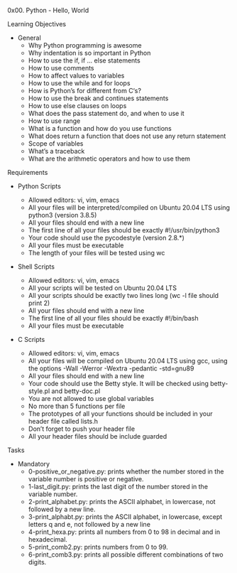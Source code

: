 0x00. Python - Hello, World

Learning Objectives
- General
	- Why Python programming is awesome
	- Why indentation is so important in Python
	- How to use the if, if ... else statements
	- How to use comments
	- How to affect values to variables
	- How to use the while and for loops
	- How is Python’s for different from C‘s?
	- How to use the break and continues statements
	- How to use else clauses on loops
	- What does the pass statement do, and when to use it
	- How to use range
	- What is a function and how do you use functions
	- What does return a function that does not use any return statement
	- Scope of variables
	- What’s a traceback
	- What are the arithmetic operators and how to use them

Requirements
- Python Scripts
	- Allowed editors: vi, vim, emacs
	- All your files will be interpreted/compiled on Ubuntu 20.04 LTS using python3 (version 3.8.5)
	- All your files should end with a new line
	- The first line of all your files should be exactly #!/usr/bin/python3
	- Your code should use the pycodestyle (version 2.8.*)
	- All your files must be executable
	- The length of your files will be tested using wc

- Shell Scripts
	- Allowed editors: vi, vim, emacs
	- All your scripts will be tested on Ubuntu 20.04 LTS
	- All your scripts should be exactly two lines long (wc -l file should print 2)
	- All your files should end with a new line
	- The first line of all your files should be exactly #!/bin/bash
	- All your files must be executable

- C Scripts
	- Allowed editors: vi, vim, emacs
	- All your files will be compiled on Ubuntu 20.04 LTS using gcc, using the options -Wall -Werror -Wextra -pedantic -std=gnu89
	- All your files should end with a new line
	- Your code should use the Betty style. It will be checked using betty-style.pl and betty-doc.pl
	- You are not allowed to use global variables
	- No more than 5 functions per file
	- The prototypes of all your functions should be included in your header file called lists.h
	- Don’t forget to push your header file
	- All your header files should be include guarded

Tasks
- Mandatory
	- 0-positive_or_negative.py: prints whether the number stored in the variable number is positive or negative. 
	- 1-last_digit.py: prints the last digit of the number stored in the variable number.
	- 2-print_alphabet.py: prints the ASCII alphabet, in lowercase, not followed by a new line.
	- 3-print_alphabt.py: prints the ASCII alphabet, in lowercase, except letters q and e, not followed by a new line
	- 4-print_hexa.py: prints all numbers from 0 to 98 in decimal and in hexadecimal.
	- 5-print_comb2.py: prints numbers from 0 to 99.
	- 6-print_comb3.py: prints all possible different combinations of two digits.
